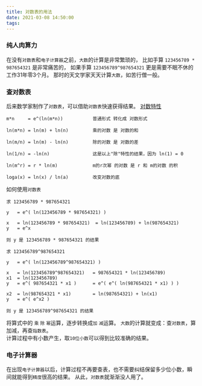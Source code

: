 ```yaml
---
title: 对数表的用法
date: 2021-03-08 14:50:00
tags:
---
```

### 纯人肉算力
在没有`对数表`和`电子计算器`之前，`大数`的计算是非常繁琐的，
比如手算 `123456789 * 987654321` 是非常痛苦的，
如果手算 `123456789^987654321` 更是需要不眠不休的工作31年零3个月。
那时的天文学家天天计算`大数`，如苦行僧一般。

### 查对数表
后来数学家制作了`对数表`，可以借助`对数表`快速获得结果。
[对数特性](https://www.shuxuele.com/algebra/exponents-logarithms.html)
```text
m*n     = e^(ln(m*n))           普通形式 转化成 对数形式

ln(m*n) = ln(m) + ln(n)	        乘的对数 是 对数的和
 	 
ln(m/n) = ln(m) - ln(n)	        除的对数 是 对数的差
 	 
ln(1/n) = -ln(n)                这是以上"除"特性的结果，因为 ln(1) = 0
 	 
ln(m^r) = r * ln(m) 	        m的r次幂 的对数 是 r 和 m的对数 的积

loga(x) = ln(x) / ln(a)         改变对数的底
```
如何使用`对数表`
```text
求 123456789 * 987654321 

y   = e^( ln(123456789 * 987654321) )

x   = ln(123456789 * 987654321)  = ln(123456789) + ln(987654321)
y   = e^x    
                  
则 y 是 123456789 * 987654321 的结果
```
```text
求 123456789^987654321

y   = e^( ln(123456789^987654321) )

x   = ln(123456789^987654321)   = 987654321 * ln(123456789)
x1  = ln(123456789)
y   = e^( 987654321 * x1 )      = e^( e^( ln(987654321 * x1) ) )

x2  = ln(987654321 * x1)        = ln(987654321) + ln(x1)   
y   = e^( e^x2 )

则 y 是 123456789^987654321 的结果
```
将算式中的 `乘` `除` `幂`运算，逐步转换成`加` `减`运算。
`大数`的计算就变成：查`对数表`，算加减，再查`指数表`。  
计算过程中有小数产生，取`10位小数`可以得到比较准确的结果。   

### 电子计算器
在出现`电子计算器`以后，计算过程不再要查表，也不需要纠结保留多少位小数，瞬间就能得到`精度`很高的结果。
从此，`对数表`就渐渐没人用了。
